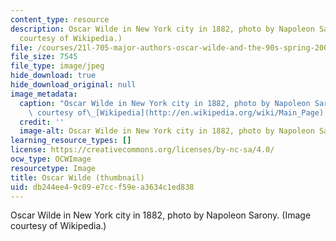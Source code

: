 ```yaml
---
content_type: resource
description: Oscar Wilde in New York city in 1882, photo by Napoleon Sarony. (Image
  courtesy of Wikipedia.)
file: /courses/21l-705-major-authors-oscar-wilde-and-the-90s-spring-2003/db244ee49c09e7ccf59ea3634c1ed838_21l-705s03-th.jpg
file_size: 7545
file_type: image/jpeg
hide_download: true
hide_download_original: null
image_metadata:
  caption: "Oscar Wilde in New York city in 1882, photo by Napoleon Sarony. (Image\
    \ courtesy of\_[Wikipedia](http://en.wikipedia.org/wiki/Main_Page).)"
  credit: ''
  image-alt: Oscar Wilde in New York city in 1882, photo by Napoleon Sarony.
learning_resource_types: []
license: https://creativecommons.org/licenses/by-nc-sa/4.0/
ocw_type: OCWImage
resourcetype: Image
title: Oscar Wilde (thumbnail)
uid: db244ee4-9c09-e7cc-f59e-a3634c1ed838
---
```

Oscar Wilde in New York city in 1882, photo by Napoleon Sarony. (Image courtesy of Wikipedia.)